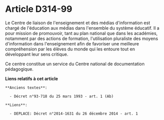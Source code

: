 # Article D314-99

Le Centre de liaison de l'enseignement et des médias d'information est chargé de l'éducation aux médias dans l'ensemble du
système éducatif. Il a pour mission de promouvoir, tant au plan national que dans les académies, notamment par des actions de
formation, l'utilisation pluraliste des moyens d'information dans l'enseignement afin de favoriser une meilleure
compréhension par les élèves du monde qui les entoure tout en développant leur sens critique. 

Ce centre constitue un service du Centre national de documentation pédagogique.

**Liens relatifs à cet article**

	**Anciens textes**:

	  - Décret n°93-718 du 25 mars 1993 - art. 1 (Ab)

	**Liens**:

	  - DEPLACE: Décret n°2014-1631 du 26 décembre 2014 - art. 1
